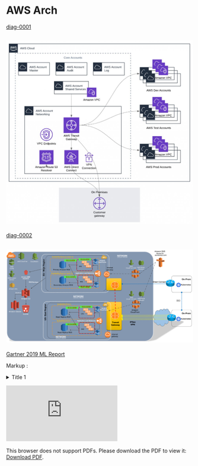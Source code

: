 # AWS Arch
[diag-0001](https://aws.amazon.com/blogs/architecture/the-journey-to-cloud-networking/)

![ALT-TXT](diag-0001.jfif)
---
[diag-0002](http://www.netdesignarena.com/index.php/2020/04/15/new-blog-series-aws-cloud-networking-zero-to-hero/)

![ALT-TXT](diag-0002.png)
---
[Gartner 2019 ML Report](https://github.com/shakkathir/AWSArch/tree/master/2020/2019.feb.gartner.ML.AI.DS.2020.REPORT.pdf)

Markup : <details>
           <summary>Title 1</summary>
           <p>Content 1 Content 1 Content 1 Content 1 Content 1</p>
         </details>
         
<object data="https://github.com/shakkathir/AWSArch/tree/master/2020/2019.feb.gartner.ML.AI.DS.2020.REPORT.pdf" type="application/pdf" width="700px" height="700px">
    <embed src="https://github.com/shakkathir/AWSArch/tree/master/2020/2019.feb.gartner.ML.AI.DS.2020.REPORT.pdf">
        <p>This browser does not support PDFs. Please download the PDF to view it: <a href="https://github.com/shakkathir/AWSArch/tree/master/2020/2019.feb.gartner.ML.AI.DS.2020.REPORT.pdf">Download PDF</a>.</p>
    </embed>
</object>